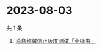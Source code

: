 # 2023-08-03

共 1 条

<!-- BEGIN -->
<!-- 最后更新时间 Thu Aug 03 2023 03:08:40 GMT+0800 (China Standard Time) -->

1. [消息称微信正灰度测试「小绿书」](https://www.zhihu.com/search?q=消息称微信正灰度测试「小绿书」)

<!-- END -->
